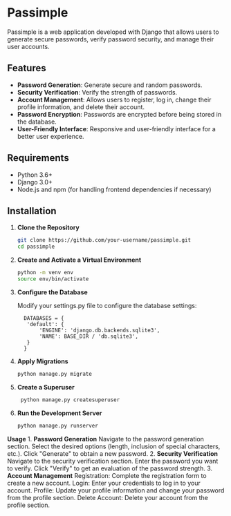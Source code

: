 # Passimple

Passimple is a web application developed with Django that allows users to generate secure passwords, verify password security, and manage their user accounts.

## Features

- **Password Generation**: Generate secure and random passwords.
- **Security Verification**: Verify the strength of passwords.
- **Account Management**: Allows users to register, log in, change their profile information, and delete their account.
- **Password Encryption**: Passwords are encrypted before being stored in the database.
- **User-Friendly Interface**: Responsive and user-friendly interface for a better user experience.

## Requirements

- Python 3.6+
- Django 3.0+
- Node.js and npm (for handling frontend dependencies if necessary)

## Installation

1. **Clone the Repository**

   ```sh
   git clone https://github.com/your-username/passimple.git
   cd passimple

2. **Create and Activate a Virtual Environment**
   ```sh
   python -m venv env
   source env/bin/activate


4. **Configure the Database**

   Modify your settings.py file to configure the database settings:
         
         DATABASES = {
          'default': {
              'ENGINE': 'django.db.backends.sqlite3',
              'NAME': BASE_DIR / 'db.sqlite3',
          }
         }

   
 6. **Apply Migrations**
       ```sh 
      python manage.py migrate


 7. **Create a Superuser**
     ```sh
      python manage.py createsuperuser


 8. **Run the Development Server**
       ```sh
      python manage.py runserver

  **Usage**
     1. **Password Generation**
           Navigate to the password generation section.
           Select the desired options (length, inclusion of special characters, etc.).
           Click "Generate" to obtain a new password.
     2. **Security Verification**
           Navigate to the security verification section.
           Enter the password you want to verify.
           Click "Verify" to get an evaluation of the password strength.
     3. **Account Management**
           Registration: Complete the registration form to create a new account.
           Login: Enter your credentials to log in to your account.
           Profile: Update your profile information and change your password from the profile section.
           Delete Account: Delete your account from the profile section.

